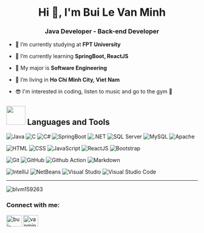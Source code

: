 <h1 align="center">Hi 👋, I'm Bui Le Van Minh</h1>
<h3 align="center">Java Developer - Back-end Developer</h3>

- 🔭 I’m currently studying at **FPT University**

- 🌱 I’m currently learning **SpringBoot, ReactJS**

- 👯 My major is **Software Engineering**

- 🤝 I’m living in **Ho Chi Minh City, Viet Nam**

- 😎 I'm interested in coding, listen to music and go to the gym 💪

## <img src="https://media2.giphy.com/media/QssGEmpkyEOhBCb7e1/giphy.gif?cid=ecf05e47a0n3gi1bfqntqmob8g9aid1oyj2wr3ds3mg700bl&rid=giphy.gif" width="50px" height="50px"> Languages and Tools
<p><img src="https://img.shields.io/badge/Java-ED8B00?style=for-the-badge" alt="Java"/> <img src="https://img.shields.io/badge/C-00599C?style=for-the-badge&logo=c&logoColor=white" alt="C"/> <img src="https://img.shields.io/badge/C%23-239120?style=for-the-badge&logo=c-sharp&logoColor=white" alt="C#"/> <img src="https://img.shields.io/badge/Spring_Boot-F2F4F9?style=for-the-badge&logo=spring-boot" alt="SpringBoot"/> <img src="https://img.shields.io/badge/.NET-512BD4?style=for-the-badge&logo=dotnet&logoColor=white" alt=".NET"/> <img src="https://img.shields.io/badge/Microsoft%20SQL%20Server-CC2927?style=for-the-badge&logo=microsoft%20sql%20server&logoColor=white" alt="SQL Server"/> <img src="https://img.shields.io/badge/mysql-%23316192.svg?style=for-the-badge&logo=mysql&logoColor=white" alt="MySQL"/> <img src="https://img.shields.io/badge/Apache-D22128?style=for-the-badge&logo=Apache&logoColor=white" alt="Apache"/> </p>
<p><img src="https://img.shields.io/badge/HTML5-E34F26?style=for-the-badge&logo=html5&logoColor=white" alt="HTML"/> <img src="https://img.shields.io/badge/CSS3-1572B6?style=for-the-badge&logo=css3&logoColor=white" alt="CSS"/> <img src="https://img.shields.io/badge/JavaScript-323330?style=for-the-badge&logo=javascript&logoColor=F7DF1E" alt="JavaScript"/> <img src="https://img.shields.io/badge/ReactJS-%2320232a.svg?style=for-the-badge&logo=react&logoColor=%2361DAFB" alt="ReactJS"/> <img src="https://img.shields.io/badge/Bootstrap-563D7C?style=for-the-badge&logo=bootstrap&logoColor=white" alt="Bootstrap"/><p/>
<p><img src="https://img.shields.io/badge/GIT-E44C30?style=for-the-badge&logo=git&logoColor=white" alt="Git"/> <img src="https://img.shields.io/badge/GitHub-100000?style=for-the-badge&logo=github&logoColor=white" alt="GitHub"/> <img src="https://img.shields.io/badge/GitHub_Actions-2088FF?style=for-the-badge&logo=github-actions&logoColor=white" alt="Github Action"/> <img src="https://img.shields.io/badge/Markdown-000000?style=for-the-badge&logo=markdown&logoColor=white" alt="Markdown"/><p/>
<p><img src="https://img.shields.io/badge/IntelliJ_IDEA-000000.svg?style=for-the-badge&logo=intellij-idea&logoColor=white" alt="IntelliJ"/> <img src="https://img.shields.io/badge/apache%20netbeans-1B6AC6?style=for-the-badge&logo=apache%20netbeans%20IDE&logoColor=white" alt="NetBeans"/> <img src="https://img.shields.io/badge/Visual_Studio-5C2D91?style=for-the-badge&logo=visual%20studio&logoColor=white" alt="Visual Studio"/> <img src="https://img.shields.io/badge/Visual_Studio_Code-0078D4?style=for-the-badge&logo=visual%20studio%20code&logoColor=white" alt="Visual Studio Code"/><p/>

---

<p><img align="center" src="https://github-readme-stats.vercel.app/api/top-langs?username=blvm159263&show_icons=true&locale=en&layout=compact" alt="blvm159263" /></p>

<h3 align="left">Connect with me:</h3>
<p align="left">
<a href="https://linkedin.com/in/bui-minh-84b993253" target="blank"><img align="center" src="https://raw.githubusercontent.com/rahuldkjain/github-profile-readme-generator/master/src/images/icons/Social/linked-in-alt.svg" alt="bui-minh-84b993253" height="30" width="40" /></a>
<a href="https://fb.com/vanminh.buile" target="blank"><img align="center" src="https://raw.githubusercontent.com/rahuldkjain/github-profile-readme-generator/master/src/images/icons/Social/facebook.svg" alt="vanminh.buile" height="30" width="40" /></a>
</p>
